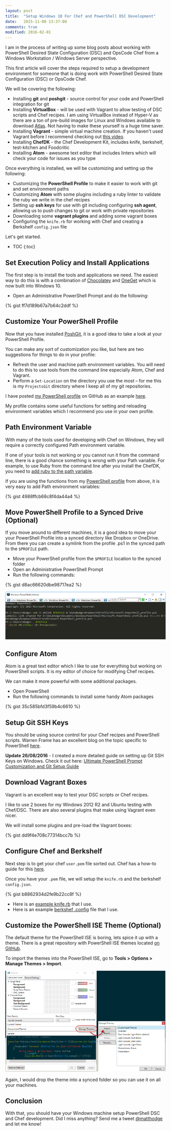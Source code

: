 ```yaml
---
layout: post
title:  "Setup Windows 10 For Chef and PowerShell DSC Development"
date:   2015-11-08 13:37:00
comments: true
modified: 2016-02-01
---
```


I am in the process of writing up some blog posts about working with PowerShell Desired State Configuration (DSC) and OpsCode Chef from a Windows Workstation / Windows Server perspective.

This first article will cover the steps required to setup a development environment for someone that is doing work with PowerShell Desired State Configuration (DSC) or OpsCode Chef.

We will be covering the following:

* Installing **git** and **poshgit** - source control for your code and PowerShell integration for git
* Installing **VirtualBox** - will be used with Vagrant to allow testing of DSC scripts and Chef recipes. I am using VirtualBox instead of Hyper-V as there are a ton of pre-build images for Linux and Windows available to download [Atlas](https://atlas.hashicorp.com/boxes/search). Not having to make these yourself is a huge time saver.
* Installing **Vagrant** - simple virtual machine creation. If you haven't used Vagrant before I recommend checking out [this video](https://www.youtube.com/watch?v=aUew6WauUsI).
* Installing **ChefDK** - the Chef Development Kit, includes knife, berkshelf, test-kitchen and Foodcritic
* Installing **Atom** - awesome text editor that includes linters which will check your code for issues as you type

Once everything is installed, we will be customizing and setting up the following:

* Customizing the **PowerShell Profile** to make it easier to work with git and set environment paths
* Customizing **Atom** with some plugins including a ruby linter to validate the ruby we write in the chef recipes
* Setting up **ssh keys** for use with git including configuring **ssh agent**, allowing us to push changes to git or work with private repositories
* Downloading some **vagrant plugins** and adding some vagrant boxes
* Configuring the `knife.rb` for working with Chef and creating a Berkshelf `config.json` file

Let's get started.

* TOC
{:toc}

## Set Execution Policy and Install Applications

The first step is to install the tools and applications we need. The easiest way to do this is with a combination of [Chocolatey](https://chocolatey.org/) and [OneGet](https://github.com/OneGet/oneget) which is now built into Windows 10.

* Open an Administrative PowerShell Prompt and do the following:

{% gist ff7d189b67a7b64c2ddf %}

## Customize Your PowerShell Profile

Now that you have installed [PoshGit](https://github.com/dahlbyk/posh-git), it is a good idea to take a look at your PowerShell Profile.

You can make any sort of customization you like, but here are two suggestions for things to do in your profile:

* Refresh the user and machine path environment variables. You will need to do this to use tools from the command line especially Atom, Chef and Vagrant.
* Perform a `Set-Location` on the directory you use the most – for me this is my `ProjectsGit` directory where I keep all of my git repositories.

I have posted [my PowerShell profile](https://github.com/MattHodge/MattHodgePowerShell/blob/master/PowerShellProfile/Microsoft.PowerShell_profile.ps1) on GitHub as an example [here](https://github.com/MattHodge/MattHodgePowerShell/blob/master/PowerShellProfile/Microsoft.PowerShell_profile.ps1).

My profile contains some useful functions for setting and reloading environment variables which I recommend you use in your own profile.

## Path Environment Variable

With many of the tools used for developing with Chef on Windows, they will require a correctly configured Path environment variable.

If one of your tools is not working or you cannot run it from the command line, there is a good chance something is wrong with your Path variable. For example, to use Ruby from the command line after you install the ChefDK, you need to [add ruby to the path variable](https://docs.chef.io/install_dk.html#add-ruby-to-path).

If you are using the functions from my [PowerShell profile](https://github.com/MattHodge/MattHodgePowerShell/blob/master/PowerShellProfile/Microsoft.PowerShell_profile.ps1) from above, it is very easy to add Path environment variables:

{% gist 4988ffcb68c8f4da44a4 %}

## Move PowerShell Profile to a Synced Drive (Optional)

If you move around to different machines, it is a good idea to move your your PowerShell Profile into a synced directory like Dropbox or OneDrive. From there you can create a symlink from the profile .ps1 in the synced path to the `$PROFILE` path.

* Move your PowerShell profile from the `$PROFILE` location to the synced folder
* Open an Administrative PowerShell Prompt
* Run the following commands:

{% gist d8ac66620dbe98717ea2 %}

![Symlink to PowerShell Profile](/images/posts/win10_for_chef_and_dsc/mklink_powershell_profile.png "Symlink to PowerShell Profile")

## Configure Atom

Atom is a great text editor which I like to use for everything but working on PowerShell scripts. It is my editor of choice for modifying Chef recipes.

We can make it more powerful with some additional packages.

* Open PowerShell
* Run the following commands to install some handy Atom packages

{% gist 35c585bfd3f59b4c6610 %}

## Setup Git SSH Keys

You should be using source control for your Chef recipes and PowerShell scripts. Warren Frame has an excellent blog on the topic specific to PowerShell [here](https://ramblingcookiemonster.github.io/GitHub-For-PowerShell-Projects/).

**Update 26/08/2016** - I created a more detailed guide on setting up Git SSH Keys on Windows. Check it out here: [Ultimate PowerShell Prompt Customization and Git Setup Guide](https://hodgkins.io/ultimate-powershell-prompt-and-git-setup)

## Download Vagrant Boxes

Vagrant is an excellent way to test your DSC scripts or Chef recipes.

I like to use 2 boxes for my Windows 2012 R2 and Ubuntu testing with Chef/DSC. There are also several plugins that make using Vagrant even nicer.

We will install some plugins and pre-load the Vagrant boxes:

{% gist dd9f4e708c77314bcc7b %}

## Configure Chef and Berkshelf

Next step is to get your chef `user.pem` file sorted out. Chef has a how-to guide for this [here](https://docs.chef.io/install_dk.html#manually-w-o-webui).

Once you have your `.pem` file, we will setup the `knife.rb` and the berkshelf `config.json`.

{% gist b8862934d2fe9b22cc8f %}

* Here is an [example knife.rb](https://github.com/MattHodge/MattHodgePowerShell/blob/master/Chef/knife_example.rb) that I use.
* Here is an example [berkshef .config](https://github.com/MattHodge/MattHodgePowerShell/blob/master/Chef/berkshelf_config_example.json) file that I use.

## Customize the PowerShell ISE Theme (Optional)

The default theme for the PowerShell ISE is boring, lets spice it up with a theme. There is a great repository with PowerShell ISE themes located [on GitHub](https://github.com/marzme/PowerShell_ISE_Themes).

To import the themes into the PowerShell ISE, go to **Tools > Options > Manage Themes > Import**.

![PowerShell ISE Themes](/images/posts/win10_for_chef_and_dsc/powershell_ise_themes.png "PowerShell ISE Themes")

Again, I would drop the theme into a synced folder so you can use it on all your machines.

## Conclusion

With that, you should have your Windows machine setup PowerShell DSC and Chef development. Did I miss anything? Send me a tweet [@matthodge](https://twitter.com/matthodge) and let me know!
